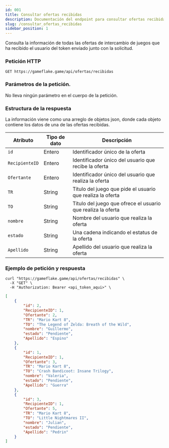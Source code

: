 ```yaml
---
id: 001 
title: Consultar ofertas recibidas
description: Documentación del endpoint para consultar ofertas recibidas
slug: /consultar_ofertas_recibidas
sidebar_position: 1
---
```


Consulta la información de todas las ofertas de intercambio de juegos que 
ha recibido el usuario del token enviado junto con la solicitud.

### Petición HTTP
`GET https://gameflake.game/api/ofertas/recibidas`

### Parámetros de la petición.
No lleva ningún parámetro en el cuerpo de la petición.


### Estructura de la respuesta
La información viene como una arreglo de objetos json, donde cada objeto contiene
los datos de una de las ofertas recibidas.

| Atributo       | Tipo de dato | Descripción                                                  |
| -------------- | ------------ | ------------------------------------------------------------ |
| `id`           | Entero       | Identificador único de la oferta                             |
| `RecipienteID` | Entero       | Identificador único del usuario que recibe la oferta         |
| `Ofertante`    | Entero       | Identificador único del usuario que realiza la oferta        |
| `TR`           | String       | Título del juego que pide el usuario que realiza la oferta   |
| `TO`           | String       | Título del juego que ofrece el usuario que realiza la oferta |
| `nombre`       | String       | Nombre del usuario que realiza la oferta                     |
| `estado`       | String       | Una cadena indicando el estatus de la oferta                 |
| `Apellido`     | String       | Apellido del usuario que realiza la oferta               


### Ejemplo de petición y respuesta
```shell title="Ejemplo de petición"
curl "https://gameflake.game/api/ofertas/recibidas" \
  -X "GET" \
  -H "Authorization: Bearer <api_token_aqui>" \
```

```json title="Ejemplo de respuesta"
[
    {
        "id": 2,
        "RecipienteID": 1,
        "Ofertante": 2,
        "TR": "Mario Kart 8",
        "TO": "The Legend of Zelda: Breath of the Wild",
        "nombre": "Guillermo",
        "estado": "Pendiente",
        "Apellido": "Espino"
    },
    {
        "id": 1,
        "RecipienteID": 1,
        "Ofertante": 3,
        "TR": "Mario Kart 8",
        "TO": "Crash Bandicoot: Insane Trilogy",
        "nombre": "Valeria",
        "estado": "Pendiente",
        "Apellido": "Guerra"
    },
    {
        "id": 3,
        "RecipienteID": 1,
        "Ofertante": 5,
        "TR": "Mario Kart 8",
        "TO": "Little Nightmares II",
        "nombre": "Julian",
        "estado": "Pendiente",
        "Apellido": "Pedrin"
    }
]
```
